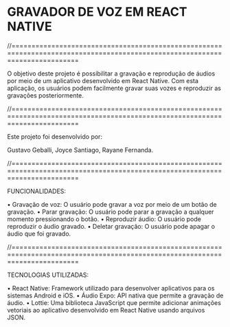 # GRAVADOR DE VOZ EM REACT NATIVE

//=============================================================================================================================

O objetivo deste projeto é possibilitar a gravação e reprodução de áudios por meio de um aplicativo desenvolvido em React Native. 
Com esta aplicação, os usuários podem facilmente gravar suas vozes e reproduzir as gravações posteriormente.

//=============================================================================================================================

Este projeto foi desenvolvido por:

Gustavo Geballi, 
Joyce Santiago,
Rayane Fernanda.

//=============================================================================================================================

FUNCIONALIDADES:

•	Gravação de voz: O usuário pode gravar a voz por meio de um botão de gravação.
•	Parar gravação: O usuário pode parar a gravação a qualquer momento pressionando o botão.
•	Reproduzir áudio: O usuário pode reproduzir o áudio gravado.
•	Deletar gravação: O usuário pode apagar o áudio que foi gravado.

//=============================================================================================================================

TECNOLOGIAS UTILIZADAS:

•	React Native: Framework utilizado para desenvolver aplicativos para os sistemas Android e iOS.
•	Áudio Expo: API nativa que permite a gravação de áudio.
•	Lottie: Uma biblioteca JavaScript que permite adicionar animações vetoriais ao aplicativo desenvolvido em React Native usando arquivos JSON.
